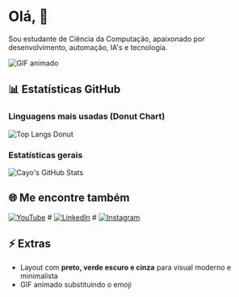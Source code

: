 # Olá, 👋

Sou estudante de Ciência da Computação, apaixonado por desenvolvimento, automação, IA's e tecnologia.

![GIF animado]([[https://media.giphy.com/media/3oEjI6SIIHBdRxXI40/giphy.gif](https://www.canva.com/design/DAG0YpuEkqk/2zkcNvPb1rGjx63EUvItXw/edit?utm_content=DAG0YpuEkqk&utm_campaign=designshare&utm_medium=link2&utm_source=sharebutton)](https://www.canva.com/design/DAG0YhK6dDc/nmcjpBRutktWM-mRb97Snw/edit?utm_content=DAG0YhK6dDc&utm_campaign=designshare&utm_medium=link2&utm_source=sharebutton))

## 📊 Estatísticas GitHub

### Linguagens mais usadas (Donut Chart)
![Top Langs Donut](https://github-readme-stats.vercel.app/api/top-langs/?username=Cayozickler&layout=donut&theme=dark_green)

### Estatísticas gerais
![Cayo's GitHub Stats](https://github-readme-stats.vercel.app/api?username=Cayozickler&show_icons=true&theme=dark_green&count_private=true)


## 🌐 Me encontre também
[![YouTube](https://img.shields.io/badge/YouTube-%23FF0000?style=for-the-badge&logo=youtube&logoColor=white)](https://www.youtube.com/channel/SEU_CANAL) # [![LinkedIn](https://img.shields.io/badge/LinkedIn-%230077B5?style=for-the-badge&logo=linkedin&logoColor=white)](https://www.linkedin.com/in/seu-perfil) # [![Instagram](https://img.shields.io/badge/Instagram-%23E1306C?style=for-the-badge&logo=instagram&logoColor=white)](https://www.instagram.com/seu_perfil)  


## ⚡ Extras
- Layout com **preto, verde escuro e cinza** para visual moderno e minimalista
- GIF animado substituindo o emoji

